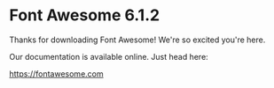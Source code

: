 # Font Awesome 6.1.2

Thanks for downloading Font Awesome! We're so excited you're here.

Our documentation is available online. Just head here:

https://fontawesome.com
